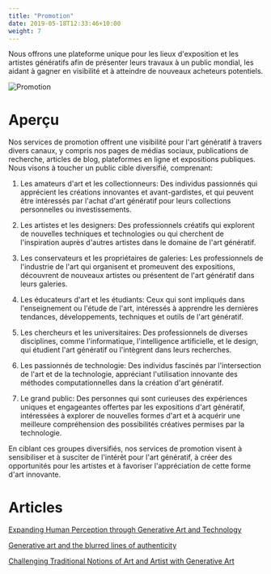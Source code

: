 ```yaml
---
title: "Promotion"
date: 2019-05-18T12:33:46+10:00
weight: 7
---
```


Nous offrons une plateforme unique pour les lieux d'exposition et les artistes génératifs afin de présenter leurs travaux à un public mondial, les aidant à gagner en visibilité et à atteindre de nouveaux acheteurs potentiels.

![Promotion](/images/illustrations/promotion.png)

# Aperçu

Nos services de promotion offrent une visibilité pour l'art génératif à travers divers canaux, y compris nos pages de médias sociaux, publications de recherche, articles de blog, plateformes en ligne et expositions publiques. Nous visons à toucher un public cible diversifié, comprenant:

1. Les amateurs d'art et les collectionneurs: Des individus passionnés qui apprécient les créations innovantes et avant-gardistes, et qui peuvent être intéressés par l'achat d'art génératif pour leurs collections personnelles ou investissements.

2. Les artistes et les designers: Des professionnels créatifs qui explorent de nouvelles techniques et technologies ou qui cherchent de l'inspiration auprès d'autres artistes dans le domaine de l'art génératif.

3. Les conservateurs et les propriétaires de galeries: Les professionnels de l'industrie de l'art qui organisent et promeuvent des expositions, découvrent de nouveaux artistes ou présentent de l'art génératif dans leurs galeries.

4. Les éducateurs d'art et les étudiants: Ceux qui sont impliqués dans l'enseignement ou l'étude de l'art, intéressés à apprendre les dernières tendances, développements, techniques et outils de l'art génératif.

5. Les chercheurs et les universitaires: Des professionnels de diverses disciplines, comme l'informatique, l'intelligence artificielle, et le design, qui étudient l'art génératif ou l'intègrent dans leurs recherches.

6. Les passionnés de technologie: Des individus fascinés par l'intersection de l'art et de la technologie, appréciant l'utilisation innovante des méthodes computationnelles dans la création d'art génératif.

7. Le grand public: Des personnes qui sont curieuses des expériences uniques et engageantes offertes par les expositions d'art génératif, intéressées à explorer de nouvelles formes d'art et à acquérir une meilleure compréhension des possibilités créatives permises par la technologie.

En ciblant ces groupes diversifiés, nos services de promotion visent à sensibiliser et à susciter de l'intérêt pour l'art génératif, à créer des opportunités pour les artistes et à favoriser l'appréciation de cette forme d'art innovante.

# Articles

[Expanding Human Perception through Generative Art and Technology](https://medium.com/generatedart/expanding-human-perception-through-generative-art-and-technology-dd0338f9787d)

[Generative art and the blurred lines of authenticity](https://medium.com/generatedart/generative-art-and-the-blurred-lines-of-authenticity-80d5417d8c03)

[Challenging Traditional Notions of Art and Artist with Generative Art](https://medium.com/generatedart/challenging-traditional-notions-of-art-and-artist-with-generative-art-193811e3d406)


